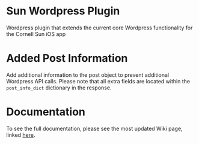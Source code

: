 # Sun Wordpress Plugin

Wordpress plugin that extends the current core Wordpress functionality for the Cornell Sun iOS app

# Added Post Information

Add additional information to the post object to prevent additional Wordpress API calls. Please note that all extra fields are located within the `post_info_dict` dictionary in the response.

# Documentation

To see the full documentation, please see the most updated Wiki page, linked [here](https://github.com/cornell-sun/sun-wordpress/wiki/Documentation).
